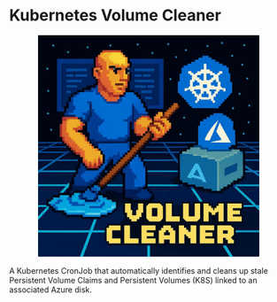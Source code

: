 # Kubernetes Volume Cleaner

<p align="center">
    <img src="./public/volume-cleaner.jpg" alt="Volume Cleaner Logo" width="400"/>
</p>

A Kubernetes CronJob that automatically identifies and cleans up stale Persistent Volume Claims and Persistent Volumes (K8S) linked to an associated Azure disk.

